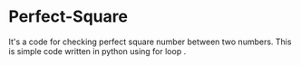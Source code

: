 # Perfect-Square
It's a code for checking perfect square number between two numbers.
This is simple code written in python using for loop .
